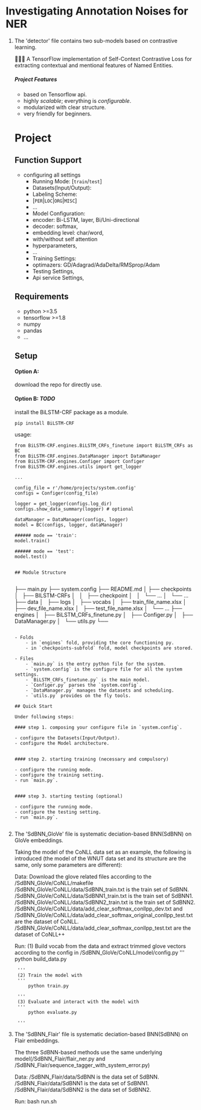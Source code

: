 # Investigating Annotation Noises for NER

1. The 'detector' file contains two sub-models based on contrastive learning.
	

	🚀🚀🚀 A TensorFlow implementation of Self-Context Contrastive Loss for extracting contextual and mentional features of Named Entities.

	##### Project Features

	* based on Tensorflow api. 
	* highly _scalable_; everything is *configurable*. 
	* modularized with clear structure.
	* very friendly for beginners.
	 

	# Project


	## Function Support

	- configuring all settings
	    - Running Mode: [`train`/`test`]
	    - Datasets(Input/Output): 
	    - Labeling Scheme: 
		- [`PER`|`LOC`|`ORG`|`MISC`]
		- ...
	    - Model Configuration: 
		- encoder: Bi-LSTM, layer, Bi/Uni-directional
		- decoder: softmax,
		- embedding level: char/word,
		- with/without self attention
		- hyperparameters,
		- ...
	    - Training Settings: 
		- optimazers: GD/Adagrad/AdaDelta/RMSprop/Adam
	    - Testing Settings,
	    - Api service Settings,
	    

	## Requirements

	- python >=3.5 
	- tensorflow >=1.8
	- numpy
	- pandas
	- ...

	## Setup

	#### Option A:
	download the repo for directly use.


	#### Option B: _TODO_
	install the BiLSTM-CRF package as a module.

	```
	pip install BiLSTM-CRF
	```

	usage:
	```
	from BiLSTM-CRF.engines.BiLSTM_CRFs_finetune import BiLSTM_CRFs as BC
	from BiLSTM-CRF.engines.DataManager import DataManager
	from BiLSTM-CRF.engines.Configer import Configer
	from BiLSTM-CRF.engines.utils import get_logger

	...

	config_file = r'/home/projects/system.config'
	configs = Configer(config_file)

	logger = get_logger(configs.log_dir)
	configs.show_data_summary(logger) # optional

	dataManager = DataManager(configs, logger)
	model = BC(configs, logger, dataManager)
		
	###### mode == 'train':
	model.train()

	###### mode == 'test':
	model.test()


	## Module Structure


	```

	├── main.py
	├── system.config
	├── README.md
	│
	├── checkpoints
	│   ├── BILSTM-CRFs
	│   │   ├── checkpoint
	│   │   └── ...
	│   └── ...
	├── data
	│   ├── logs
	│   ├── vocabs
	│   ├── train_file_name.xlsx
	│   ├── dev_file_name.xlsx
	│   ├── test_file_name.xlsx
	│   └── ...
	├── engines
	│   ├── BiLSTM_CRFs_finetune.py
	│   ├── Configer.py
	│   ├── DataManager.py
	│   └── utils.py
	└── 
	```

	- Folds
	    - in `engines` fold, providing the core functioning py.
	    - in `checkpoints-subfold` fold, model checkpoints are stored.
	    
	- Files
	    - `main.py` is the entry python file for the system.
	    - `system.config` is the configure file for all the system settings.
	    - `BiLSTM_CRFs_finetune.py` is the main model.
	    - `Configer.py` parses the `system.config`.
	    - `DataManager.py` manages the datasets and scheduling.
	    - `utils.py` provides on the fly tools.    

	## Quick Start

	Under following steps:

	#### step 1. composing your configure file in `system.config`.

	- configure the Datasets(Input/Output).
	- configure the Model architecture.


	#### step 2. starting training (necessary and compulsory)

	- configure the running mode.
	- configure the training setting.
	- run `main.py`.


	#### step 3. starting testing (optional)

	- configure the running mode.
	- configure the testing setting.
	- run `main.py`.


2. The 'SdBNN_GloVe' file is systematic deciation-based BNN(SdBNN) on GloVe embeddings.
	
	Taking the model of the CoNLL data set as an example, the following is introduced (the model of the WNUT data set and its structure are the same, only some parameters are different):
	
	Data:
		Download the glove related files according to the /SdBNN_GloVe/CoNLL/makefile
		/SdBNN_GloVe/CoNLL/data/SdBNN_train.txt is the train set of SdBNN.
		/SdBNN_GloVe/CoNLL/data/SdBNN1_train.txt is the train set of SdBNN1.
		/SdBNN_GloVe/CoNLL/data/SdBNN2_train.txt is the train set of SdBNN2.
		/SdBNN_GloVe/CoNLL/data/add_clear_softmax_conllpp_dev.txt and /SdBNN_GloVe/CoNLL/data/add_clear_softmax_original_conllpp_test.txt are the dataset of CoNLL.
		/SdBNN_GloVe/CoNLL/data/add_clear_softmax_conllpp_test.txt are the dataset of CoNLL++
	
	Run:
		(1) Build vocab from the data and extract trimmed glove vectors according to the config in /SdBNN_GloVe/CoNLL/model/config.py
 		'''
			python build_data.py

		'''
		(2) Train the model with
		'''
			python train.py

		'''
 		(3) Evaluate and interact with the model with
		'''
			python evaluate.py

		'''
	
3. The 'SdBNN_Flair' file is systematic deciation-based BNN(SdBNN) on Flair embeddings.
	
	The three SdBNN-based methods use the same underlying model(/SdBNN_Flair/flair_ner.py and  /SdBNN_Flair/sequence_tagger_with_system_error.py)
	
	Data:
		/SdBNN_Flair/data/SdBNN is the data set of SdBNN.
		/SdBNN_Flair/data/SdBNN1 is the data set of SdBNN1.
		/SdBNN_Flair/data/SdBNN2 is the data set of SdBNN2.
	
	Run:
		bash run.sh
		

